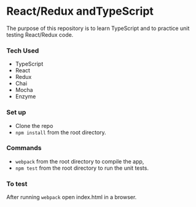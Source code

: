 # React/Redux andTypeScript
The purpose of this repository is to learn TypeScript and to practice unit testing React/Redux code. 

### Tech Used
- TypeScript
- React
- Redux
- Chai
- Mocha
- Enzyme

### Set up
- Clone the repo
- `npm install` from the root directory. 

### Commands
- `webpack` from the root directory to compile the app,
- `npm test` from the root directory to run the unit tests.

### To test
After running `webpack` open index.html in a browser. 
